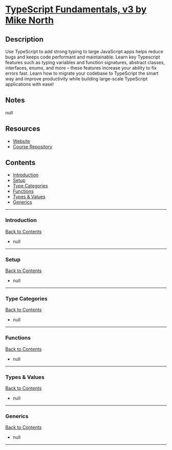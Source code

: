# [TypeScript Fundamentals, v3 by Mike North](https://frontendmasters.com/courses/typescript-v3/)

## Description

Use TypeScript to add strong typing to large JavaScript apps helps reduce bugs and keeps code performant and maintainable. Learn key Typescript features such as typing variables and function signatures, abstract classes, interfaces, enums, and more – these features increase your ability to fix errors fast. Learn how to migrate your codebase to TypeScript the smart way and improve productivity while building large-scale TypeScript applications with ease!

## Notes

null

## Resources

- [Website](https://www.typescript-training.com/course/fundamentals-v3)
- [Course Repository](https://github.com/mike-north/ts-fundamentals-v3)

## Contents

- [Introduction](#introduction)
- [Setup](#setup)
- [Type Categories](#type-categories)
- [Functions](#functions)
- [Types & Values](#types-values)
- [Generics](#generics)

---

### <span id="introduction">Introduction</span>

[Back to Contents](#contents)

- null

---

### <span id="setup">Setup</span>

[Back to Contents](#contents)

- null

---

### <span id="type-categories">Type Categories</span>

[Back to Contents](#contents)

- null

---

### <span id="functions">Functions</span>

[Back to Contents](#contents)

- null

---

### <span id="types-values">Types & Values</span>

[Back to Contents](#contents)

- null

---

### <span id="generics">Generics</span>

[Back to Contents](#contents)

- null

---
